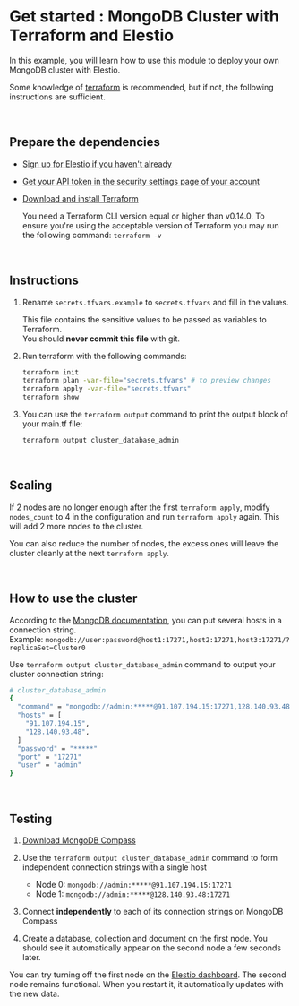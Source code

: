 # Get started : MongoDB Cluster with Terraform and Elestio

In this example, you will learn how to use this module to deploy your own MongoDB cluster with Elestio.

Some knowledge of [terraform](https://developer.hashicorp.com/terraform/intro) is recommended, but if not, the following instructions are sufficient.

</br>

## Prepare the dependencies

- [Sign up for Elestio if you haven't already](https://dash.elest.io/signup)

- [Get your API token in the security settings page of your account](https://dash.elest.io/account/security)

- [Download and install Terraform](https://www.terraform.io/downloads)

  You need a Terraform CLI version equal or higher than v0.14.0.
  To ensure you're using the acceptable version of Terraform you may run the following command: `terraform -v`

</br>

## Instructions

1. Rename `secrets.tfvars.example` to `secrets.tfvars` and fill in the values.

   This file contains the sensitive values to be passed as variables to Terraform.</br>
   You should **never commit this file** with git.

2. Run terraform with the following commands:

   ```bash
   terraform init
   terraform plan -var-file="secrets.tfvars" # to preview changes
   terraform apply -var-file="secrets.tfvars"
   terraform show
   ```

3. You can use the `terraform output` command to print the output block of your main.tf file:

   ```bash
   terraform output cluster_database_admin
   ```

</br>

## Scaling

If 2 nodes are no longer enough after the first `terraform apply`, modify `nodes_count` to 4 in the configuration and run `terraform apply` again.
This will add 2 more nodes to the cluster.

You can also reduce the number of nodes, the excess ones will leave the cluster cleanly at the next `terraform apply`.

</br>

## How to use the cluster

According to the [MongoDB documentation](https://www.mongodb.com/docs/drivers/node/current/fundamentals/connection/connect/#connect-to-a-replica-set), you can put several hosts in a connection string.</br>
Example: `mongodb://user:password@host1:17271,host2:17271,host3:17271/?replicaSet=Cluster0`

Use `terraform output cluster_database_admin` command to output your cluster connection string:

```bash
# cluster_database_admin
{
  "command" = "mongodb://admin:*****@91.107.194.15:17271,128.140.93.48:17271/?replicaSet=Cluster0"
  "hosts" = [
    "91.107.194.15",
    "128.140.93.48",
  ]
  "password" = "*****"
  "port" = "17271"
  "user" = "admin"
}
```

</br>

## Testing

1. [Download MongoDB Compass](https://www.mongodb.com/try/download/compass)

2. Use the `terraform output cluster_database_admin` command to form independent connection strings with a single host

   - Node 0: `mongodb://admin:*****@91.107.194.15:17271`
   - Node 1: `mongodb://admin:*****@128.140.93.48:17271`

3. Connect **independently** to each of its connection strings on MongoDB Compass

4. Create a database, collection and document on the first node. You should see it automatically appear on the second node a few seconds later.

You can try turning off the first node on the [Elestio dashboard](https://dash.elest.io/).
The second node remains functional.
When you restart it, it automatically updates with the new data.
